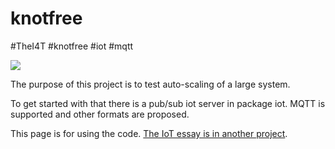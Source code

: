 # knotfree  
#TheI4T #knotfree #iot #mqtt

![](https://github.com/awootton/knotfreeiot/workflows/Go/badge.svg)

The purpose of this project is to test auto-scaling of a large system. 

To get started with that there is a pub/sub iot server in package iot. MQTT is supported and other formats are proposed.

This page is for using the code. [The IoT essay is in another project](https://thei4t.github.io/).